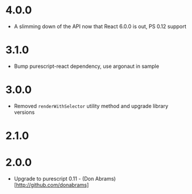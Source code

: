 # 4.0.0

* A slimming down of the API now that React 6.0.0 is out, PS 0.12 support

# 3.1.0

* Bump purescript-react dependency, use argonaut in sample

# 3.0.0

* Removed `renderWithSelector` utility method and upgrade library versions

# 2.1.0

# 2.0.0

* Upgrade to purescript 0.11 - (Don Abrams)[http://github.com/donabrams]
